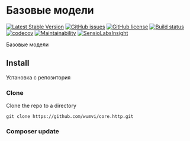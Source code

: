 # Базовые модели

[![Latest Stable Version](https://poser.pugx.org/wumvi/core.http/v/stable?format=flat-square)](https://packagist.org/packages/wumvi/core.http)
[![GitHub issues](https://img.shields.io/github/issues/wumvi/core.http.svg?style=flat-square)](https://github.com/wumvi/core.http/issues)
[![GitHub license](https://img.shields.io/github/license/wumvi/core.http.svg?style=flat-square)](https://github.com/wumvi/core.http/blob/master/LICENSE)
[![Build status](https://travis-ci.org/wumvi/core.http.svg?branch=master)](https://travis-ci.org/wumvi/core.http)
[![codecov](https://codecov.io/gh/wumvi/core.http/branch/master/graph/badge.svg)](https://codecov.io/gh/wumvi/core.http)
[![Maintainability](https://api.codeclimate.com/v1/badges/52bcf4e1ba3061dd4c80/maintainability)](https://codeclimate.com/github/wumvi/core.http/maintainability)
[![SensioLabsInsight](https://insight.sensiolabs.com/projects/dd8b9fff-e828-4fa4-b5d9-8c2d17aca899/small.png)](https://insight.sensiolabs.com/projects/dd8b9fff-e828-4fa4-b5d9-8c2d17aca899)

Базовые модели

## Install

Установка с репозитория 

### Clone
Clone the repo to a directory
```
git clone https://github.com/wumvi/core.http.git
```

### Composer update
